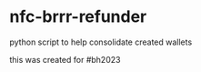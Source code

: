 # nfc-brrr-refunder
python script to help consolidate created wallets

this was created for #bh2023
